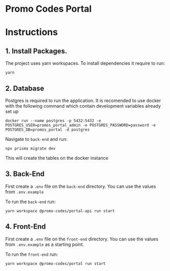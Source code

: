 # Promo Codes Portal

# Instructions

## 1. Install Packages.

The project uses yarn workspaces. To install dependencies it require to run:

```
yarn
```

## 2. Database

Postgres is required to run the application. It is recomended to use docker with the following command which contain development variables already set up

```
docker run --name postgres -p 5432:5432 -e POSTGRES_USER=promos_portal_admin -e POSTGRES_PASSWORD=password -e POSTGRES_DB=promos_portal -d postgres
```

Navigate to `back-end` and run:

```
npx prisma migrate dev
```

This will create the tables on the docker instance

## 3. Back-End

First create a `.env` file on the `back-end` directory. You can use the values from `.env.example`

To run the `back-end` run:

```
yarn workspace @promo-codes/portal-api run start
```

## 4. Front-End 

First create a `.env` file on the `front-end` directory. You can use the values from `.env.example` as a starting point. 

To run the `front-end` run:

```
yarn workspace @promo-codes/portal run start
```
